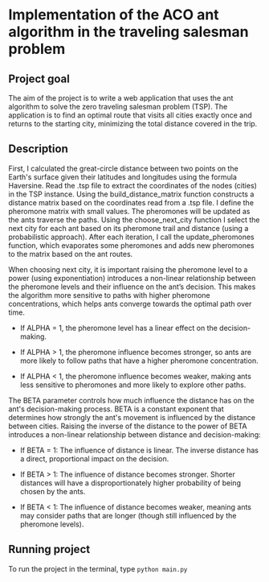 # Implementation of the ACO ant algorithm in the traveling salesman problem

## Project goal
The aim of the project is to write a web application that uses the ant algorithm to 
solve the zero traveling salesman problem (TSP). The application is to find an optimal 
route that visits all cities exactly once and returns to the starting city, minimizing 
the total distance covered in the trip.

## Description

First, I calculated the great-circle distance between two points on the Earth's surface given their latitudes and longitudes using the formula Haversine.
Read the .tsp file to extract the coordinates of the nodes (cities) in the TSP instance.
Using the build_distance_matrix function constructs a distance matrix based on the coordinates read from a .tsp file.
I define the pheromone matrix with small values. The pheromones will be updated as the ants traverse the paths.
Using the choose_next_city function I select the next city for each ant based on its pheromone trail and distance (using a probabilistic approach).
After each iteration, I call the update_pheromones function, which evaporates some pheromones and adds new pheromones to the matrix based on the ant routes.


When choosing next city, it is important raising the pheromone level to a power (using exponentiation) introduces a non-linear relationship between 
the pheromone levels and their influence on the ant’s decision. This makes the algorithm more sensitive to paths with higher pheromone concentrations, 
which helps ants converge towards the optimal path over time.

* If ALPHA = 1, the pheromone level has a linear effect on the decision-making.

* If ALPHA > 1, the pheromone influence becomes stronger, so ants are more likely to follow paths that have a higher pheromone concentration.

* If ALPHA < 1, the pheromone influence becomes weaker, making ants less sensitive to pheromones and more likely to explore other paths.

The BETA parameter controls how much influence the distance has on the ant's decision-making process.
BETA is a constant exponent that determines how strongly the ant's movement is influenced by the distance between cities.
Raising the inverse of the distance to the power of BETA introduces a non-linear relationship between distance and decision-making:

* If BETA = 1: The influence of distance is linear. The inverse distance has a direct, proportional impact on the decision.

* If BETA > 1: The influence of distance becomes stronger. Shorter distances will have a disproportionately higher probability of being chosen by the ants.

* If BETA < 1: The influence of distance becomes weaker, meaning ants may consider paths that are longer (though still influenced by the pheromone levels).

## Running project

To run the project in the terminal, type ```python main.py```